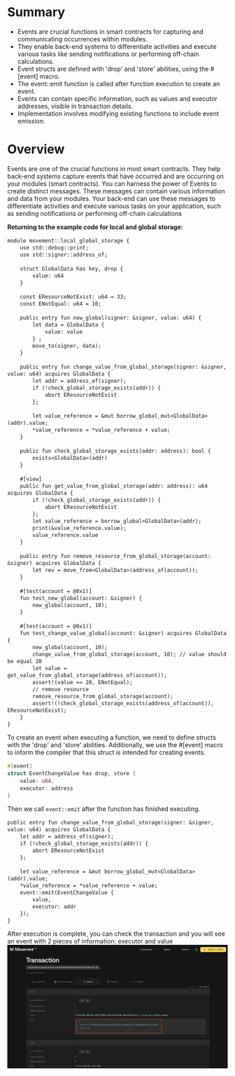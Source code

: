 # Summary

-   Events are crucial functions in smart contracts for capturing and
    communicating occurrences within modules.
-   They enable back-end systems to differentiate activities and execute
    various tasks like sending notifications or performing off-chain
    calculations.
-   Event structs are defined with 'drop' and 'store' abilities, using
    the \#\[event\] macro.
-   The event::emit function is called after function execution to
    create an event.
-   Events can contain specific information, such as values and executor
    addresses, visible in transaction details.
-   Implementation involves modifying existing functions to include
    event emission.

# Overview

Events are one of the crucial functions in most smart contracts. They
help back-end systems capture events that have occurred and are
occurring on your modules (smart contracts). You can harness the power
of Events to create distinct messages. These messages can contain
various information and data from your modules. Your back-end can use
these messages to differentiate activities and execute various tasks on
your application, such as sending notifications or performing off-chain
calculations

**Returning to the example code for local and global storage:**

``` move
module movement::local_global_storage {
    use std::debug::print;
    use std::signer::address_of;

    struct GlobalData has key, drop {
        value: u64
    }

    const EResourceNotExist: u64 = 33;
    const ENotEqual: u64 = 10;

    public entry fun new_global(signer: &signer, value: u64) {
        let data = GlobalData {
            value: value
        } ;
        move_to(signer, data);
    }

    public entry fun change_value_from_global_storage(signer: &signer, value: u64) acquires GlobalData {
        let addr = address_of(signer);
        if (!check_global_storage_exists(addr)) {
            abort EResourceNotExist
        };

        let value_reference = &mut borrow_global_mut<GlobalData>(addr).value;
        *value_reference = *value_reference + value;
    }

    public fun check_global_storage_exists(addr: address): bool {
        exists<GlobalData>(addr)
    }

    #[view]
    public fun get_value_from_global_storage(addr: address): u64 acquires GlobalData {
        if (!check_global_storage_exists(addr)) {
            abort EResourceNotExist
        };
        let value_reference = borrow_global<GlobalData>(addr);
        print(&value_reference.value);
        value_reference.value
    }

    public entry fun remove_resource_from_global_storage(account: &signer) acquires GlobalData {
        let rev = move_from<GlobalData>(address_of(account));
    }

    #[test(account = @0x1)]
    fun test_new_global(account: &signer) {
        new_global(account, 10);
    }

    #[test(account = @0x1)]
    fun test_change_value_global(account: &signer) acquires GlobalData {
        new_global(account, 10);
        change_value_from_global_storage(account, 10); // value should be equal 20
        let value = get_value_from_global_storage(address_of(account));
        assert!(value == 20, ENotEqual);
        // remove resource
        remove_resource_from_global_storage(account);
        assert!(!check_global_storage_exists(address_of(account)), EResourceNotExist);
    }
}
```

To create an event when executing a function, we need to define structs
with the 'drop' and 'store' abilities. Additionally, we use the
\#\[event\] macro to inform the compiler that this struct is intended
for creating events.

``` rust
#[event]
struct EventChangeValue has drop, store {
    value: u64,
    executor: address
}
```

Then we call `event::emit` after the function has finished executing.

``` move
public entry fun change_value_from_global_storage(signer: &signer, value: u64) acquires GlobalData {
    let addr = address_of(signer);
    if (!check_global_storage_exists(addr)) {
        abort EResourceNotExist
    };

    let value_reference = &mut borrow_global_mut<GlobalData>(addr).value;
    *value_reference = *value_reference + value;
    event::emit(EventChangeValue {
        value,
        executor: addr
    });
}
```

After execution is complete, you can check the transaction and you will
see an event with 2 pieces of information: executor and value
![](./events.png)
